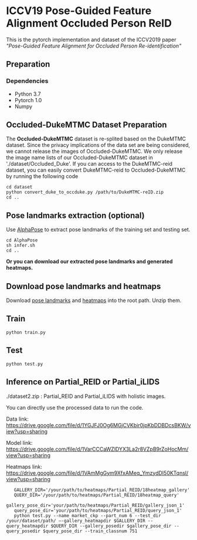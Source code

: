 # ICCV19 Pose-Guided Feature Alignment Occluded Person ReID
This is the pytorch implementation  and dataset of the  ICCV2019 paper *"Pose-Guided Feature Alignment for Occluded Person Re-identification"*
## Preparation

### Dependencies
 - Python 3.7
 - Pytorch 1.0
 - Numpy

## Occluded-DukeMTMC Dataset Preparation

The **Occluded-DukeMTMC** dataset is re-splited based on the DukeMTMC dataset. Since the privacy implications of the data set are being considered, we cannot release the images of Occluded-DukeMTMC. We only release the image name lists of our Occluded-DukeMTMC dataset in './dataset/Occluded_Duke'. If you can access to the DukeMTMC-reid dataset, you can easily convert DukeMTMC-reid to Occluded-DukeMTMC by running the following code 

```
cd dataset
python convert_duke_to_occduke.py /path/to/DukeMTMC-reID.zip
cd ..

```

## Pose landmarks extraction (optional)

Use [AlphaPose](https://github.com/MVIG-SJTU/AlphaPose) to extract pose landmarks of the training set and testing set.
```
cd AlphaPose
sh infer.sh
cd ..
```


**Or you can download our extracted pose landmarks and generated heatmaps.**

## Download pose landmarks and heatmaps

Download [pose landmarks](https://drive.google.com/file/d/1taQBm34ZTICINK9gSORj-XbBxknnZpam/view?usp=sharing) and [heatmaps](https://drive.google.com/file/d/1VVHgt-9FmBFaxAJ-70DSWyyK43LfO97l/view?usp=sharing) into the root path. Unzip them.

## Train

```
python train.py
```

## Test
```
python test.py
```


## Inference on Partial_REID or Partial_iLIDS

./dataset2.zip : Partial_REID and Partial_iLIDS with holistic images.

You can directly use the processed data to run the code. 

Data link: https://drive.google.com/file/d/1YGJFJ0Og6MGjCVKbir0jpKbDDBDcsBKW/view?usp=sharing

Model link:  https://drive.google.com/file/d/1VarCCCaWZlDYX3La2r8VZpB9rZoHocMm/view?usp=sharing

Heatmaps link:  https://drive.google.com/file/d/1VAmMgGym9XfxAMeq_YmzydDI50KTqnsl/view?usp=sharing
```
   GALLERY_DIR='/your/path/to/heatmaps/Partial_REID/18heatmap_gallery'
   QUERY_DIR='/your/path/to/heatmaps/Partial_REID/18heatmap_query'
   gallery_pose_dir='your/path/to/heatmaps/Partial_REID/gallery_json_1'
   query_pose_dir='your/path/to/heatmaps/Partial_REID/query_json_1'
   python test.py --name market_ckp --part_num 6 --test_dir /your/dataset/path/ —-gallery_heatmapdir $GALLERY_DIR --query_heatmapdir $QUERY_DIR --gallery_posedir $gallery_pose_dir --query_posedir $query_pose_dir --train_classnum 751
```
